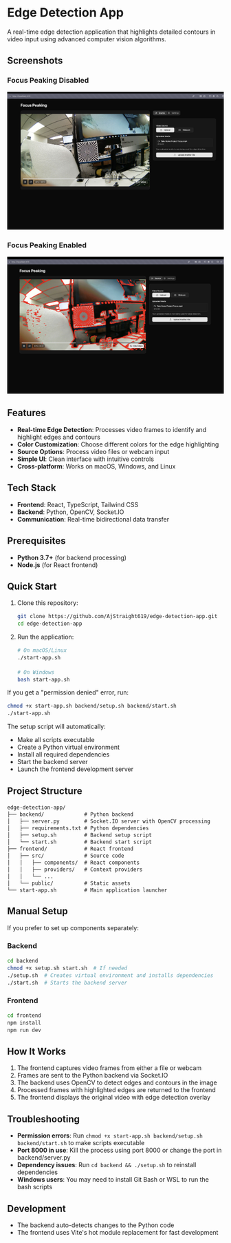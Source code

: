 # Edge Detection App

A real-time edge detection application that highlights detailed contours in video input using advanced computer vision algorithms.

## Screenshots

### Focus Peaking Disabled
![Focus Peaking Disabled](screenshots/without-peaking.png)

### Focus Peaking Enabled
![Focus Peaking Enabled](screenshots/with-peaking.png)

## Features

- **Real-time Edge Detection**: Processes video frames to identify and highlight edges and contours
- **Color Customization**: Choose different colors for the edge highlighting
- **Source Options**: Process video files or webcam input
- **Simple UI**: Clean interface with intuitive controls
- **Cross-platform**: Works on macOS, Windows, and Linux

## Tech Stack

- **Frontend**: React, TypeScript, Tailwind CSS
- **Backend**: Python, OpenCV, Socket.IO
- **Communication**: Real-time bidirectional data transfer

## Prerequisites

- **Python 3.7+** (for backend processing)
- **Node.js** (for React frontend)

## Quick Start

1. Clone this repository:
   ```bash
   git clone https://github.com/AjStraight619/edge-detection-app.git
   cd edge-detection-app
   ```

2. Run the application:
   ```bash
   # On macOS/Linux
   ./start-app.sh
   
   # On Windows
   bash start-app.sh
   ```

If you get a "permission denied" error, run:
```bash
chmod +x start-app.sh backend/setup.sh backend/start.sh
./start-app.sh
```

The setup script will automatically:
- Make all scripts executable
- Create a Python virtual environment
- Install all required dependencies
- Start the backend server
- Launch the frontend development server

## Project Structure

```
edge-detection-app/
├── backend/             # Python backend
│   ├── server.py        # Socket.IO server with OpenCV processing
│   ├── requirements.txt # Python dependencies
│   ├── setup.sh         # Backend setup script
│   └── start.sh         # Backend start script
├── frontend/            # React frontend
│   ├── src/             # Source code
│   │   ├── components/  # React components
│   │   ├── providers/   # Context providers
│   │   └── ...
│   └── public/          # Static assets
└── start-app.sh         # Main application launcher
```

## Manual Setup

If you prefer to set up components separately:

### Backend
```bash
cd backend
chmod +x setup.sh start.sh  # If needed
./setup.sh  # Creates virtual environment and installs dependencies
./start.sh  # Starts the backend server
```

### Frontend
```bash
cd frontend
npm install
npm run dev
```

## How It Works

1. The frontend captures video frames from either a file or webcam
2. Frames are sent to the Python backend via Socket.IO
3. The backend uses OpenCV to detect edges and contours in the image
4. Processed frames with highlighted edges are returned to the frontend
5. The frontend displays the original video with edge detection overlay

## Troubleshooting

- **Permission errors**: Run `chmod +x start-app.sh backend/setup.sh backend/start.sh` to make scripts executable
- **Port 8000 in use**: Kill the process using port 8000 or change the port in backend/server.py
- **Dependency issues**: Run `cd backend && ./setup.sh` to reinstall dependencies
- **Windows users**: You may need to install Git Bash or WSL to run the bash scripts

## Development

- The backend auto-detects changes to the Python code
- The frontend uses Vite's hot module replacement for fast development

